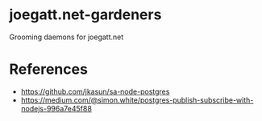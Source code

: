 # joegatt.net-gardeners

Grooming daemons for joegatt.net

# References

- https://github.com/jkasun/sa-node-postgres
- https://medium.com/@simon.white/postgres-publish-subscribe-with-nodejs-996a7e45f88
